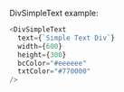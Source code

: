 DivSimpleText example:

```js
<DivSimpleText
  text={`Simple Text Div`}
  width={600}
  height={300}
  bcColor="#eeeeee"
  txtColor="#770000"
/>
```
